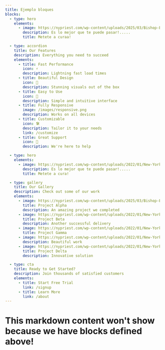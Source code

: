 ```yaml
---
title: Ejemplo bloques
blocks:
  - type: hero
    elements:
      - image: https://nypriest.com/wp-content/uploads/2025/03/Bishop-Elevation-1.jpg
        description: Es lo mejor que te puede pasar!.....
        title: Metete a curaa!

  - type: accordion
    title: Our Features
    description: Everything you need to succeed
    elements:
      - title: Fast Performance
        icon: ⚡
        description: Lightning fast load times
      - title: Beautiful Design
        icon: 🎨
        description: Stunning visuals out of the box
      - title: Easy to Use
        icon: 🚀
        description: Simple and intuitive interface
      - title: Fully Responsive
        image: /images/responsive.png
        description: Works on all devices
      - title: Customizable
        icon: 🛠️
        description: Tailor it to your needs
        link: /customize
      - title: Great Support
        icon: 💬
        description: We're here to help

  - type: hero
    elements:
      - image: https://nypriest.com/wp-content/uploads/2022/01/New-York-Priest-4.jpg
        description: Es lo mejor que te puede pasar!.....
        title: Metete a cura!

  - type: gallery
    title: Our Gallery
    description: Check out some of our work
    elements:
      - image: https://nypriest.com/wp-content/uploads/2025/03/Bishop-Elevation-1.jpg
        title: Project Alpha
        description: An amazing project we completed
      - image: https://nypriest.com/wp-content/uploads/2022/01/New-York-Priest-4.jpg
        title: Project Beta
        description: Another successful delivery
      - image: https://nypriest.com/wp-content/uploads/2022/01/New-York-Priest-2.jpg
        title: Project Gamma
      - image: https://nypriest.com/wp-content/uploads/2022/01/New-York-Priest-1.jpg
        description: Beautiful work
      - image: https://nypriest.com/wp-content/uploads/2022/01/New-York-Priest-3.jpg
        title: Project Delta
        description: Innovative solution

  - type: cta
    title: Ready to Get Started?
    description: Join thousands of satisfied customers
    elements:
      - title: Start Free Trial
        link: /signup
      - title: Learn More
        link: /about
---
```


# This markdown content won't show because we have blocks defined above!